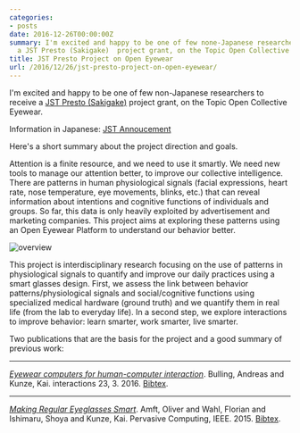 ```yaml
---
categories:
- posts
date: 2016-12-26T00:00:00Z
summary: I'm excited and happy to be one of few none-Japanese researchers to receive
  a JST Presto (Sakigake)  project grant, on the Topic Open Collective Eyewear.
title: JST Presto Project on Open Eyewear
url: /2016/12/26/jst-presto-project-on-open-eyewear/
---
```


I'm excited and happy to be one of few non-Japanese researchers to receive a [JST Presto (Sakigake)](https://www.jst.go.jp/kisoken/presto/en/index.html)
project grant, on the Topic Open Collective Eyewear.

<!--more-->
Information in Japanese:
[JST Annoucement](https://www.jst.go.jp/kisoken/presto/news/2016/161118/161118presto.pdf)

Here's a short summary about the project direction and goals.

Attention is a finite resource, and we need to use it smartly.
We need new tools to manage our attention better,
to improve our collective intelligence.
There are patterns in human physiological signals
(facial expressions, heart rate, nose temperature,
eye movements, blinks, etc.) that can reveal information
about intentions and cognitive functions of individuals
and groups. So far, this data is only heavily exploited by
advertisement and marketing companies. This project aims at
exploring these patterns using an Open Eyewear Platform to
understand our behavior better.

![overview](/imgs/eyewear-overview.jpg)

This project is interdisciplinary research focusing on
the use of patterns in physiological signals to quantify
and improve our daily practices using a smart glasses design.
First, we assess the link between behavior
patterns/physiological signals and social/cognitive
functions using specialized medical hardware (ground truth)
and we quantify them in real life (from the lab to everyday life).
In a second step, we explore interactions to improve behavior:
learn smarter, work smarter, live smarter.

Two publications that are the basis for the project and
a good summary of previous work:

<hr />
<p><a href="/papers/bulling2016eyewear.pdf"><em>Eyewear computers for human-computer interaction</em></a>. Bulling, Andreas and Kunze, Kai. interactions 23, 3. 2016. <a href="papers/bib/bulling2016eyewear.bib">Bibtex</a>. </p>
<hr />
<p><a href="/papers/amft2015making.pdf"><em>Making Regular Eyeglasses Smart</em></a>. Amft, Oliver and Wahl, Florian and Ishimaru, Shoya and Kunze, Kai. Pervasive Computing, IEEE. 2015. <a href="papers/bib/amft2015making.bib">Bibtex</a>. </p>
